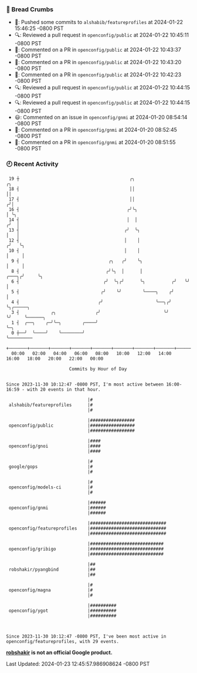 ### 🍞 Bread Crumbs

 * 🚢: Pushed some commits to `alshabib/featureprofiles` at 2024-01-22 15:46:25 -0800 PST
 * 🔍: Reviewed a pull request in  `openconfig/public` at 2024-01-22 10:45:11 -0800 PST
 * 💬: Commented on a PR in  `openconfig/public` at 2024-01-22 10:43:37 -0800 PST
 * 💬: Commented on a PR in  `openconfig/public` at 2024-01-22 10:43:20 -0800 PST
 * 💬: Commented on a PR in  `openconfig/public` at 2024-01-22 10:42:23 -0800 PST
 * 🔍: Reviewed a pull request in  `openconfig/public` at 2024-01-22 10:44:15 -0800 PST
 * 🔍: Reviewed a pull request in  `openconfig/public` at 2024-01-22 10:44:15 -0800 PST
 * 😃: Commented on an issue in `openconfig/gnmi` at 2024-01-20 08:54:14 -0800 PST
 * 💬: Commented on a PR in  `openconfig/gnmi` at 2024-01-20 08:52:45 -0800 PST
 * 💬: Commented on a PR in  `openconfig/gnmi` at 2024-01-20 08:51:55 -0800 PST

### 🕘 Recent Activity
```
 19 ┼                                          ╭╮                        ╭╮
 18 ┤                                          ││                        ││
 17 ┤                                          ││                       ╭╯│
 16 ┤                                         ╭╯╰╮                      │ ╰╮
 14 ┤                                         │  │                     ╭╯  │
 13 ┤                                        ╭╯  ╰╮                    │   │
 12 ┤                                        │    │                   ╭╯   ╰╮
 10 ┤                                        │    │                   │     │
  9 ┤                                  ╭╮   ╭╯    ╰╮                  │     │
  8 ┤                                 ╭╯╰╮  │      │            ╭───╮╭╯     ╰╮
  6 ┤                                ╭╯  ╰╮╭╯      ╰╮          ╭╯   ╰╯       │
  5 ┤                               ╭╯    ╰╯        ╰────╮    ╭╯             │
  4 ┤                              ╭╯                    ╰──╮╭╯              ╰╮╭─────╮
  3 ┤            ╭╮               ╭╯                        ╰╯                ╰╯     ╰──────╮
  1 ┤  ╭──╮    ╭─╯╰─╮        ╭────╯                                                         ╰─╮
  0 ┼──╯  ╰────╯    ╰────────╯                                                                ╰─────────
    +───────+───────+───────+───────+───────+───────+───────+───────+───────+───────+───────+───────+────
  00:00   02:00   04:00   06:00   08:00   10:00   12:00   14:00   16:00   18:00   20:00   22:00   00:00   

						Commits by Hour of Day


Since 2023-11-30 10:12:47 -0800 PST, I'm most active between 16:00-16:59 - with 20 events in that hour.

```



```
                               |#
 alshabib/featureprofiles      |#
                               |#

                               |#################
 openconfig/public             |#################
                               |#################

                               |####
 openconfig/gnoi               |####
                               |####

                               |#
 google/gops                   |#
                               |#

                               |#
 openconfig/models-ci          |#
                               |#

                               |######
 openconfig/gnmi               |######
                               |######

                               |#############################
 openconfig/featureprofiles    |#############################
                               |#############################

                               |############################
 openconfig/gribigo            |############################
                               |############################

                               |##
 robshakir/pyangbind           |##
                               |##

                               |#
 openconfig/magna              |#
                               |#

                               |##########
 openconfig/ygot               |##########
                               |##########



Since 2023-11-30 10:12:47 -0800 PST, I've been most active in openconfig/featureprofiles, with 29 events.

```
**[robshakir](mailto:robjs@google.com) is not an official Google product.**  


Last Updated: 2024-01-23 12:45:57.986908624 -0800 PST
